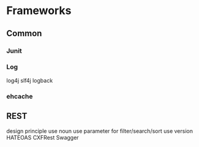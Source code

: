 # Frameworks

## Common

### Junit

### Log

log4j slf4j logback 

### ehcache 



## REST 

design principle use noun use parameter for filter/search/sort use version HATEOAS CXFRest Swagger

